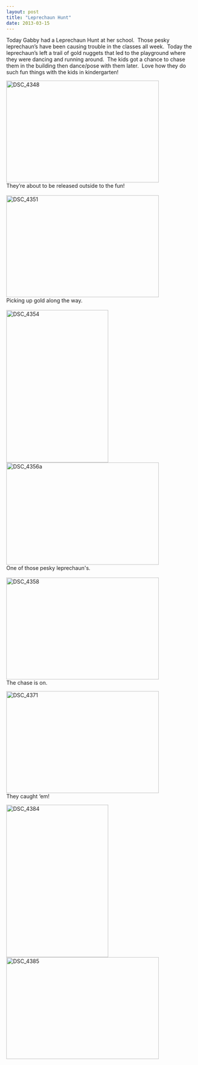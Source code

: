 ```yaml
---
layout: post
title: "Leprechaun Hunt"
date: 2013-03-15
---
```


<p>Today Gabby had a Leprechaun Hunt at her school.&#160; Those pesky leprechaun’s have been causing trouble in the classes all week.&#160; Today the leprechaun’s left a trail of gold nuggets that led to the playground where they were dancing and running around.&#160; The kids got a chance to chase them in the building then dance/pose with them later.&#160; Love how they do such fun things with the kids in kindergarten!</p>  <p><a href="http://www.thepaladinos.com/image.axd?picture=Windows-Live-Writer/Leprechaun-Hunt/5BE96D71/DSC_4348.jpg" target="_blank"><img style="background-image: none; border-bottom: 0px; border-left: 0px; margin: 0px; padding-left: 0px; padding-right: 0px; display: inline; border-top: 0px; border-right: 0px; padding-top: 0px" title="DSC_4348" border="0" alt="DSC_4348" src="http://www.thepaladinos.com/image.axd?picture=Windows-Live-Writer/Leprechaun-Hunt/23E7798E/DSC_4348_thumb.jpg" width="404" height="270" /></a>    <br />They’re about to be released outside to the fun!    <br />    <br /><a href="http://www.thepaladinos.com/image.axd?picture=Windows-Live-Writer/Leprechaun-Hunt/63452D1E/DSC_4351.jpg" target="_blank"><img style="background-image: none; border-bottom: 0px; border-left: 0px; margin: 0px; padding-left: 0px; padding-right: 0px; display: inline; border-top: 0px; border-right: 0px; padding-top: 0px" title="DSC_4351" border="0" alt="DSC_4351" src="http://www.thepaladinos.com/image.axd?picture=Windows-Live-Writer/Leprechaun-Hunt/4CC268CA/DSC_4351_thumb.jpg" width="404" height="270" /></a>    <br />Picking up gold along the way.    <br />    <br /><a href="http://www.thepaladinos.com/image.axd?picture=Windows-Live-Writer/Leprechaun-Hunt/2BCEF623/DSC_4354.jpg" target="_blank"><img style="background-image: none; border-bottom: 0px; border-left: 0px; margin: 0px; padding-left: 0px; padding-right: 0px; display: inline; border-top: 0px; border-right: 0px; padding-top: 0px" title="DSC_4354" border="0" alt="DSC_4354" src="http://www.thepaladinos.com/image.axd?picture=Windows-Live-Writer/Leprechaun-Hunt/1C4BE454/DSC_4354_thumb.jpg" width="270" height="404" /></a>    <br /><a href="http://www.thepaladinos.com/image.axd?picture=Windows-Live-Writer/Leprechaun-Hunt/709B1A57/DSC_4356a.jpg" target="_blank"><img style="background-image: none; border-bottom: 0px; border-left: 0px; padding-left: 0px; padding-right: 0px; display: inline; border-top: 0px; border-right: 0px; padding-top: 0px" title="DSC_4356a" border="0" alt="DSC_4356a" src="http://www.thepaladinos.com/image.axd?picture=Windows-Live-Writer/Leprechaun-Hunt/78630CF9/DSC_4356a_thumb.jpg" width="404" height="271" /></a>    <br />One of those pesky leprechaun's.    <br />    <br /><a href="http://www.thepaladinos.com/image.axd?picture=Windows-Live-Writer/Leprechaun-Hunt/53654C80/DSC_4358.jpg" target="_blank"><img style="background-image: none; border-bottom: 0px; border-left: 0px; margin: 0px; padding-left: 0px; padding-right: 0px; display: inline; border-top: 0px; border-right: 0px; padding-top: 0px" title="DSC_4358" border="0" alt="DSC_4358" src="http://www.thepaladinos.com/image.axd?picture=Windows-Live-Writer/Leprechaun-Hunt/7A6FE5F5/DSC_4358_thumb.jpg" width="404" height="270" /></a>    <br />The chase is on.</p>  <p><a href="http://www.thepaladinos.com/image.axd?picture=Windows-Live-Writer/Leprechaun-Hunt/2784D2C4/DSC_4371.jpg" target="_blank"><img style="background-image: none; border-bottom: 0px; border-left: 0px; padding-left: 0px; padding-right: 0px; display: inline; border-top: 0px; border-right: 0px; padding-top: 0px" title="DSC_4371" border="0" alt="DSC_4371" src="http://www.thepaladinos.com/image.axd?picture=Windows-Live-Writer/Leprechaun-Hunt/7C7CBEF1/DSC_4371_thumb.jpg" width="404" height="270" /></a>    <br />They caught ‘em!</p>  <p><a href="http://www.thepaladinos.com/image.axd?picture=Windows-Live-Writer/Leprechaun-Hunt/2991ABC0/DSC_4384.jpg" target="_blank"><img style="background-image: none; border-bottom: 0px; border-left: 0px; margin: 0px; padding-left: 0px; padding-right: 0px; display: inline; border-top: 0px; border-right: 0px; padding-top: 0px" title="DSC_4384" border="0" alt="DSC_4384" src="http://www.thepaladinos.com/image.axd?picture=Windows-Live-Writer/Leprechaun-Hunt/12EF5D79/DSC_4384_thumb.jpg" width="270" height="404" /></a><a href="http://www.thepaladinos.com/image.axd?picture=Windows-Live-Writer/Leprechaun-Hunt/2E27B67A/DSC_4385.jpg" target="_blank"><img style="background-image: none; border-bottom: 0px; border-left: 0px; padding-left: 0px; padding-right: 0px; display: inline; border-top: 0px; border-right: 0px; padding-top: 0px" title="DSC_4385" border="0" alt="DSC_4385" src="http://www.thepaladinos.com/image.axd?picture=Windows-Live-Writer/Leprechaun-Hunt/6FDEEC08/DSC_4385_thumb.jpg" width="404" height="270" /></a></p>
